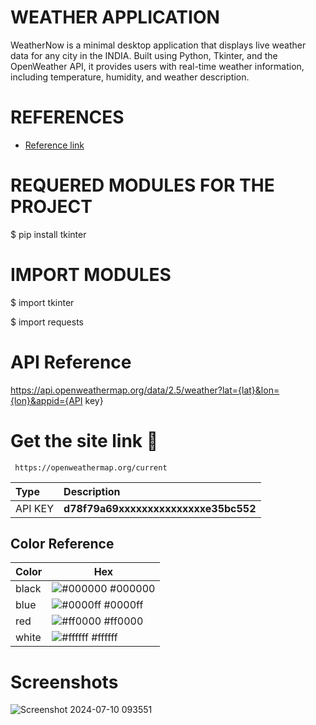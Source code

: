 
# WEATHER APPLICATION 
WeatherNow is a minimal desktop application that displays live weather data for any city in the INDIA. Built using Python, Tkinter, and the OpenWeather API, it provides users with real-time weather information, including temperature, humidity, and weather description.

# REFERENCES 

 - [Reference link](https://www.geeksforgeeks.org/forecast-weather-project-check-today-weather-for-any-location/)

# REQUERED  MODULES FOR THE PROJECT 

$ pip install tkinter

# IMPORT MODULES 

$ import tkinter

$ import requests

# API Reference

https://api.openweathermap.org/data/2.5/weather?lat={lat}&lon={lon}&appid={API key}

# Get the site link 🔗 

```
 https://openweathermap.org/current 
```

| Type     | Description                         |
| :--------| :-----------------------------------|
| API KEY  |**d78f79a69xxxxxxxxxxxxxxxe35bc552** |

## Color Reference


| Color             | Hex                                                                |
| ----------------- | ------------------------------------------------------------------ |
| black  | ![#000000](https://via.placeholder.com/10/000000?text=+) #000000 |
| blue   | ![#0000ff](https://via.placeholder.com/10/0000ff?text=+) #0000ff |
| red    | ![#ff0000](https://via.placeholder.com/10/ff0000?text=+) #ff0000 |
| white  | ![#ffffff](https://via.placeholder.com/10/ffffff?text=+) #ffffff |


# Screenshots
![Screenshot 2024-07-10 093551](https://github.com/VishalRock04/weather/assets/133562727/3fe6d218-3d13-41ae-8b08-5cb737ee3168)



